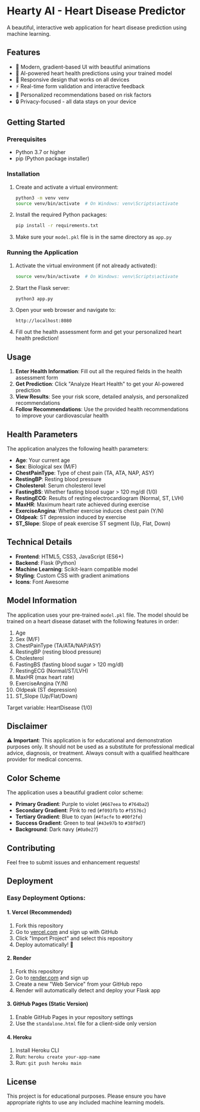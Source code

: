 # Hearty AI - Heart Disease Predictor

A beautiful, interactive web application for heart disease prediction using machine learning.

## Features

- 🎨 Modern, gradient-based UI with beautiful animations
- 🤖 AI-powered heart health predictions using your trained model
- 📱 Responsive design that works on all devices
- ⚡ Real-time form validation and interactive feedback
- 🎯 Personalized recommendations based on risk factors
- 🔒 Privacy-focused - all data stays on your device

## Getting Started

### Prerequisites

- Python 3.7 or higher
- pip (Python package installer)

### Installation

1. Create and activate a virtual environment:
   ```bash
   python3 -m venv venv
   source venv/bin/activate  # On Windows: venv\Scripts\activate
   ```

2. Install the required Python packages:
   ```bash
   pip install -r requirements.txt
   ```

3. Make sure your `model.pkl` file is in the same directory as `app.py`

### Running the Application

1. Activate the virtual environment (if not already activated):
   ```bash
   source venv/bin/activate  # On Windows: venv\Scripts\activate
   ```

2. Start the Flask server:
   ```bash
   python3 app.py
   ```

3. Open your web browser and navigate to:
   ```
   http://localhost:8080
   ```

3. Fill out the health assessment form and get your personalized heart health prediction!

## Usage

1. **Enter Health Information**: Fill out all the required fields in the health assessment form
2. **Get Prediction**: Click "Analyze Heart Health" to get your AI-powered prediction
3. **View Results**: See your risk score, detailed analysis, and personalized recommendations
4. **Follow Recommendations**: Use the provided health recommendations to improve your cardiovascular health

## Health Parameters

The application analyzes the following health parameters:

- **Age**: Your current age
- **Sex**: Biological sex (M/F)
- **ChestPainType**: Type of chest pain (TA, ATA, NAP, ASY)
- **RestingBP**: Resting blood pressure
- **Cholesterol**: Serum cholesterol level
- **FastingBS**: Whether fasting blood sugar > 120 mg/dl (1/0)
- **RestingECG**: Results of resting electrocardiogram (Normal, ST, LVH)
- **MaxHR**: Maximum heart rate achieved during exercise
- **ExerciseAngina**: Whether exercise induces chest pain (Y/N)
- **Oldpeak**: ST depression induced by exercise
- **ST_Slope**: Slope of peak exercise ST segment (Up, Flat, Down)

## Technical Details

- **Frontend**: HTML5, CSS3, JavaScript (ES6+)
- **Backend**: Flask (Python)
- **Machine Learning**: Scikit-learn compatible model
- **Styling**: Custom CSS with gradient animations
- **Icons**: Font Awesome

## Model Information

The application uses your pre-trained `model.pkl` file. The model should be trained on a heart disease dataset with the following features in order:

1. Age
2. Sex (M/F)
3. ChestPainType (TA/ATA/NAP/ASY)
4. RestingBP (resting blood pressure)
5. Cholesterol
6. FastingBS (fasting blood sugar > 120 mg/dl)
7. RestingECG (Normal/ST/LVH)
8. MaxHR (max heart rate)
9. ExerciseAngina (Y/N)
10. Oldpeak (ST depression)
11. ST_Slope (Up/Flat/Down)

Target variable: HeartDisease (1/0)

## Disclaimer

⚠️ **Important**: This application is for educational and demonstration purposes only. It should not be used as a substitute for professional medical advice, diagnosis, or treatment. Always consult with a qualified healthcare provider for medical concerns.

## Color Scheme

The application uses a beautiful gradient color scheme:

- **Primary Gradient**: Purple to violet (`#667eea` to `#764ba2`)
- **Secondary Gradient**: Pink to red (`#f093fb` to `#f5576c`)
- **Tertiary Gradient**: Blue to cyan (`#4facfe` to `#00f2fe`)
- **Success Gradient**: Green to teal (`#43e97b` to `#38f9d7`)
- **Background**: Dark navy (`#0a0e27`)

## Contributing

Feel free to submit issues and enhancement requests!

## Deployment

### Easy Deployment Options:

#### 1. **Vercel (Recommended)**
1. Fork this repository
2. Go to [vercel.com](https://vercel.com) and sign up with GitHub
3. Click "Import Project" and select this repository
4. Deploy automatically! 🚀

#### 2. **Render**
1. Fork this repository
2. Go to [render.com](https://render.com) and sign up
3. Create a new "Web Service" from your GitHub repo
4. Render will automatically detect and deploy your Flask app

#### 3. **GitHub Pages (Static Version)**
1. Enable GitHub Pages in your repository settings
2. Use the `standalone.html` file for a client-side only version

#### 4. **Heroku**
1. Install Heroku CLI
2. Run: `heroku create your-app-name`
3. Run: `git push heroku main`

## License

This project is for educational purposes. Please ensure you have appropriate rights to use any included machine learning models.
